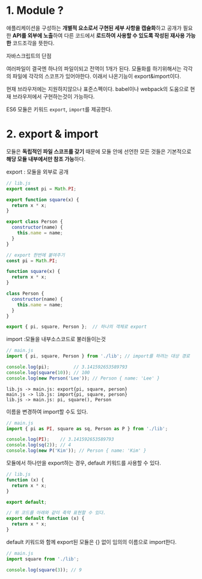 # 1. Module ?

애플리케이션을 구성하는 **개별적 요소로서 구현된 세부 사항을 캡슐화**하고 공개가 필요한 **API를 외부에 노출**하여 다른 코드에서 **로드하여 사용할 수 있도록 작성된 재사용 가능한** 코드조각을 뜻한다.

자바스크립트의 단점

여러파일이 결국엔 하나의 파일이되고 전역이 1개가 된다. 모듈화를 하기위해서는 각각의 파일에 각각의 스코프가 있어야한다. 이래서 나온기능이 export&import이다.

현재 브라우저에는 지원하지않으나 표준스펙이다. babel이나 webpack의 도움으로 현재 브라우저에서 구현하는것이 가능하다.

ES6 모듈은 키워드 `export`, `import`를 제공한다.



# 2. export & import

모듈은 **독립적인 파일 스코프를 갖기** 때문에 모듈 안에 선언한 모든 것들은 기본적으로 **해당 모듈 내부에서만 참조 가능**하다.

export : 모듈을 외부로 공개

```js
// lib.js
export const pi = Math.PI;

export function square(x) {
  return x * x;
}

export class Person {
  constructor(name) {
    this.name = name;
  }
}

// export 한번에 붙여주기
const pi = Math.PI;

function square(x) {
  return x * x;
}

class Person {
  constructor(name) {
    this.name = name;
  }
}

export { pi, square, Person };  // 하나의 객체로 export
```



import :모듈을 내부소스코드로 불러들이는것

```js
// main.js
import { pi, square, Person } from './lib'; // import를 하려는 대상 경로

console.log(pi);         // 3.141592653589793
console.log(square(10)); // 100
console.log(new Person('Lee')); // Person { name: 'Lee' }
```

```sequence
lib.js -> main.js: export{pi, square, person}
main.js -> lib.js: import{pi, square, person}
lib.js -> main.js: pi, square(), Person
```





이름을 변경하여 import할 수도 있다.

```js
// main.js
import { pi as PI, square as sq, Person as P } from './lib';

console.log(PI);    // 3.141592653589793
console.log(sq(2)); // 4
console.log(new P('Kim')); // Person { name: 'Kim' }
```



모듈에서 하나만을 export하는 경우, default 키워드를 사용할 수 있다. 

```js
// lib.js
function (x) {
  return x * x;
}

export default;

// 위 코드를 아래와 같이 축약 표현할 수 있다.
export default function (x) {
  return x * x;
}
```



default 키워드와 함께 export된 모듈은 {} 없이 임의의 이름으로 import한다.

```js
// main.js
import square from './lib';

console.log(square(3)); // 9
```



